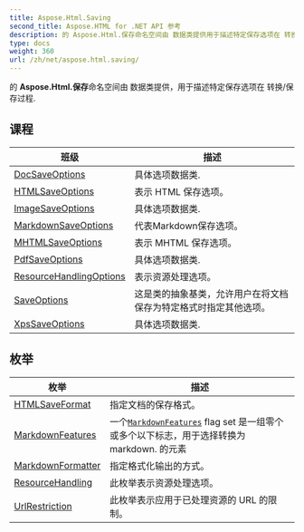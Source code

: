 ```yaml
---
title: Aspose.Html.Saving
second_title: Aspose.HTML for .NET API 参考
description: 的 Aspose.Html.保存命名空间由 数据类提供用于描述特定保存选项在 转换/保存过程.
type: docs
weight: 360
url: /zh/net/aspose.html.saving/
---
```

的 **Aspose.Html.保存**命名空间由 数据类提供，用于描述特定保存选项在 转换/保存过程.

## 课程

| 班级 | 描述 |
| --- | --- |
| [DocSaveOptions](./docsaveoptions/) | 具体选项数据类. |
| [HTMLSaveOptions](./htmlsaveoptions/) | 表示 HTML 保存选项。 |
| [ImageSaveOptions](./imagesaveoptions/) | 具体选项数据类. |
| [MarkdownSaveOptions](./markdownsaveoptions/) | 代表Markdown保存选项。 |
| [MHTMLSaveOptions](./mhtmlsaveoptions/) | 表示 MHTML 保存选项。 |
| [PdfSaveOptions](./pdfsaveoptions/) | 具体选项数据类. |
| [ResourceHandlingOptions](./resourcehandlingoptions/) | 表示资源处理选项。 |
| [SaveOptions](./saveoptions/) | 这是类的抽象基类，允许用户在将文档保存为特定格式时指定其他选项。 |
| [XpsSaveOptions](./xpssaveoptions/) | 具体选项数据类. |
## 枚举

| 枚举 | 描述 |
| --- | --- |
| [HTMLSaveFormat](./htmlsaveformat/) | 指定文档的保存格式。 |
| [MarkdownFeatures](./markdownfeatures/) | 一个[`MarkdownFeatures`](../aspose.html.saving/markdownfeatures/) flag set 是一组零个或多个以下标志，用于选择转换为 markdown. 的元素 |
| [MarkdownFormatter](./markdownformatter/) | 指定格式化输出的方式。 |
| [ResourceHandling](./resourcehandling/) | 此枚举表示资源处理选项。 |
| [UrlRestriction](./urlrestriction/) | 此枚举表示应用于已处理资源的 URL 的限制。 |


